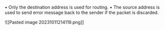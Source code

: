 • Only the destination address is used for routing.
• The source address is used to send error message back to the sender if the packet is discarded. 

![[Pasted image 20231011214119.png]]